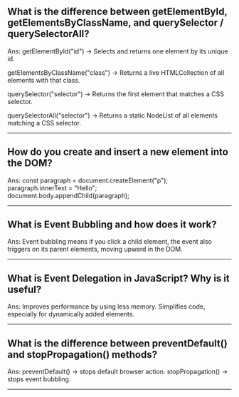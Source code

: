 What is the difference between getElementById, getElementsByClassName, and querySelector / querySelectorAll?
---
Ans: getElementById("id") → Selects and returns one element by its unique id.

getElementsByClassName("class") → Returns a live HTMLCollection of all elements with that class.

querySelector("selector") → Returns the first element that matches a CSS selector.

querySelectorAll("selector") → Returns a static NodeList of all elements matching a CSS selector.

------

How do you create and insert a new element into the DOM?
---
Ans: const paragraph = document.createElement("p");  
    paragraph.innerText = "Hello";  
document.body.appendChild(paragraph); 

-------

What is Event Bubbling and how does it work?
---
Ans: Event bubbling means if you click a child element, the event also triggers on its parent elements, moving upward in the DOM.

--------

What is Event Delegation in JavaScript? Why is it useful?
----
Ans: Improves performance by using less memory.
Simplifies code, especially for dynamically added elements.

-------

What is the difference between preventDefault() and stopPropagation() methods?
---
Ans: preventDefault() → stops default browser action.
stopPropagation() → stops event bubbling.

--------

